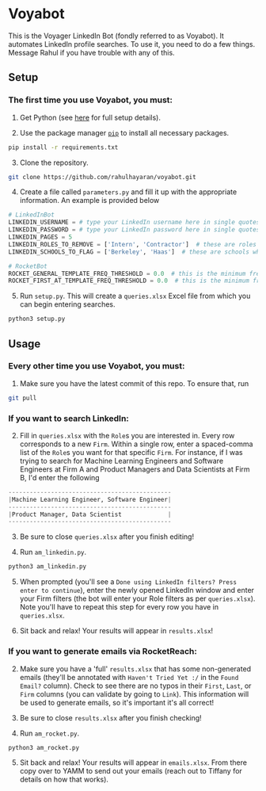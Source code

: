 # Voyabot

This is the Voyager LinkedIn Bot (fondly referred to as Voyabot). It automates LinkedIn profile searches. To use it, you need to do a few things. Message Rahul if you have trouble with any of this.

## Setup

### The first time you use Voyabot, you must:

1. Get Python (see [here](https://inst.eecs.berkeley.edu/~cs61a/sp20/lab/lab00/) for full setup details).

2. Use the package manager [`pip`](https://pip.pypa.io/en/stable/) to install all necessary packages.
```bash 
pip install -r requirements.txt
```

3. Clone the repository.
```bash
git clone https://github.com/rahulhayaran/voyabot.git
```

4. Create a file called `parameters.py` and fill it up with the appropriate information. An example is provided below
```python
# LinkedInBot
LINKEDIN_USERNAME = # type your LinkedIn username here in single quotes
LINKEDIN_PASSWORD = # type your LinkedIn password here in single quotes
LINKEDIN_PAGES = 5
LINKEDIN_ROLES_TO_REMOVE = ['Intern', 'Contractor']  # these are roles you want removed from your searches
LINKEDIN_SCHOOLS_TO_FLAG = ['Berkeley', 'Haas']  # these are schools whose alumni are tracked

# RocketBot
ROCKET_GENERAL_TEMPLATE_FREQ_THRESHOLD = 0.0  # this is the minimum frequency an email template must have on RocketReach to be included
ROCKET_FIRST_AT_TEMPLATE_FREQ_THRESHOLD = 0.0  # this is the minimum frequency the 'first@firm.com' email template must have on RocketReach to be included
```

5. Run `setup.py`. This will create a `queries.xlsx` Excel file from which you can begin entering searches.
```bash
python3 setup.py
```

## Usage

### Every other time you use Voyabot, you must:

1. Make sure you have the latest commit of this repo. To ensure that, run
```bash
git pull
```

### If you want to search LinkedIn:

2. Fill in `queries.xlsx` with the `Role`s you are interested in. Every row corresponds to a new `Firm`. Within a single row, enter a spaced-comma list of the `Role`s you want for that specific `Firm`. For instance, if I was trying to search for Machine Learning Engineers and Software Engineers at Firm A and Product Managers and Data Scientists at Firm B, I'd enter the following
```python
----------------------------------------------
|Machine Learning Engineer, Software Engineer|
----------------------------------------------
|Product Manager, Data Scientist             |
----------------------------------------------
```

3. Be sure to close `queries.xlsx` after you finish editing!

4. Run `am_linkedin.py`.
```bash
python3 am_linkedin.py
```

5. When prompted (you'll see a `Done using LinkedIn filters? Press enter to continue`), enter the newly opened LinkedIn window and enter your Firm filters (the bot will enter your Role filters as per `queries.xlsx`). Note you'll have to repeat this step for every row you have in `queries.xlsx`.

6. Sit back and relax! Your results will appear in `results.xlsx`!

### If you want to generate emails via RocketReach:

2. Make sure you have a 'full' `results.xlsx` that has some non-generated emails (they'll be annotated with `Haven't Tried Yet :/` in the `Found Email?` column). Check to see there are no typos in their `First`, `Last`, or `Firm` columns (you can validate by going to `Link`). This information will be used to generate emails, so it's important it's all correct!

3. Be sure to close `results.xlsx` after you finish checking!

4. Run `am_rocket.py`.
```bash
python3 am_rocket.py
```

5. Sit back and relax! Your results will appear in `emails.xlsx`. From there copy over to YAMM to send out your emails (reach out to Tiffany for details on how that works).
